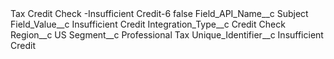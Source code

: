 <?xml version="1.0" encoding="UTF-8"?>
<CustomMetadata xmlns="http://soap.sforce.com/2006/04/metadata" xmlns:xsi="http://www.w3.org/2001/XMLSchema-instance" xmlns:xsd="http://www.w3.org/2001/XMLSchema">
    <label>Tax Credit Check -Insufficient Credit-6</label>
    <protected>false</protected>
    <values>
        <field>Field_API_Name__c</field>
        <value xsi:type="xsd:string">Subject</value>
    </values>
    <values>
        <field>Field_Value__c</field>
        <value xsi:type="xsd:string">Insufficient Credit</value>
    </values>
    <values>
        <field>Integration_Type__c</field>
        <value xsi:type="xsd:string">Credit Check</value>
    </values>
    <values>
        <field>Region__c</field>
        <value xsi:type="xsd:string">US</value>
    </values>
    <values>
        <field>Segment__c</field>
        <value xsi:type="xsd:string">Professional Tax</value>
    </values>
    <values>
        <field>Unique_Identifier__c</field>
        <value xsi:type="xsd:string">Insufficient Credit</value>
    </values>
</CustomMetadata>
